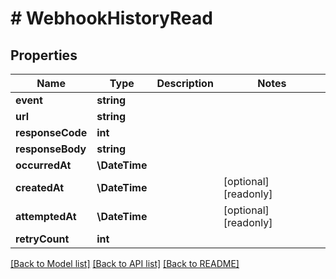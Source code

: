 # # WebhookHistoryRead

## Properties

Name | Type | Description | Notes
------------ | ------------- | ------------- | -------------
**event** | **string** |  |
**url** | **string** |  |
**responseCode** | **int** |  |
**responseBody** | **string** |  |
**occurredAt** | **\DateTime** |  |
**createdAt** | **\DateTime** |  | [optional] [readonly]
**attemptedAt** | **\DateTime** |  | [optional] [readonly]
**retryCount** | **int** |  |

[[Back to Model list]](../../README.md#models) [[Back to API list]](../../README.md#endpoints) [[Back to README]](../../README.md)

